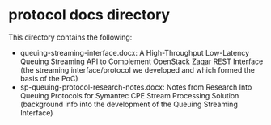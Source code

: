 protocol docs directory
=======================

This directory contains the following:
* queuing-streaming-interface.docx: A High-Throughput Low-Latency Queuing Streaming API to Complement OpenStack Zaqar REST Interface (the streaming interface/protocol we developed and which formed the basis of the PoC)
* sp-queuing-protocol-research-notes.docx: Notes from Research Into Queuing Protocols for Symantec CPE Stream Processing Solution (background info into the development of the Queuing Streaming Interface)
